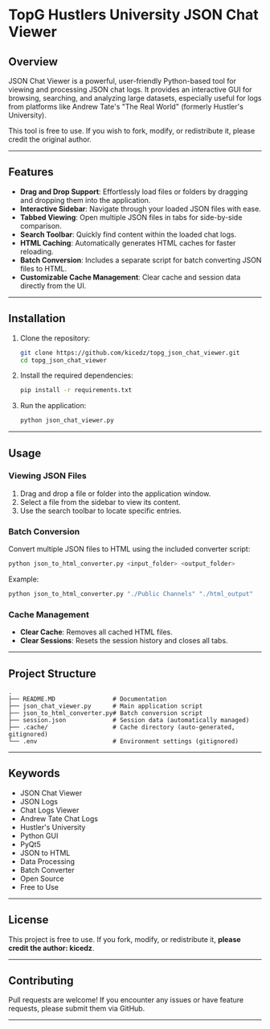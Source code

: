 # TopG Hustlers University JSON Chat Viewer

## Overview

JSON Chat Viewer is a powerful, user-friendly Python-based tool for viewing and processing JSON chat logs. It provides an interactive GUI for browsing, searching, and analyzing large datasets, especially useful for logs from platforms like Andrew Tate's "The Real World" (formerly Hustler's University).

This tool is free to use. If you wish to fork, modify, or redistribute it, please credit the original author.

---

## Features

- **Drag and Drop Support**: Effortlessly load files or folders by dragging and dropping them into the application.
- **Interactive Sidebar**: Navigate through your loaded JSON files with ease.
- **Tabbed Viewing**: Open multiple JSON files in tabs for side-by-side comparison.
- **Search Toolbar**: Quickly find content within the loaded chat logs.
- **HTML Caching**: Automatically generates HTML caches for faster reloading.
- **Batch Conversion**: Includes a separate script for batch converting JSON files to HTML.
- **Customizable Cache Management**: Clear cache and session data directly from the UI.

---

## Installation

1. Clone the repository:

   ```bash
   git clone https://github.com/kicedz/topg_json_chat_viewer.git
   cd topg_json_chat_viewer
   ```

2. Install the required dependencies:

   ```bash
   pip install -r requirements.txt
   ```

3. Run the application:
   ```bash
   python json_chat_viewer.py
   ```

---

## Usage

### Viewing JSON Files

1. Drag and drop a file or folder into the application window.
2. Select a file from the sidebar to view its content.
3. Use the search toolbar to locate specific entries.

### Batch Conversion

Convert multiple JSON files to HTML using the included converter script:

```bash
python json_to_html_converter.py <input_folder> <output_folder>
```

Example:

```bash
python json_to_html_converter.py "./Public Channels" "./html_output"
```

### Cache Management

- **Clear Cache**: Removes all cached HTML files.
- **Clear Sessions**: Resets the session history and closes all tabs.

---

## Project Structure

```plaintext
.
├── README.MD                # Documentation
├── json_chat_viewer.py      # Main application script
├── json_to_html_converter.py# Batch conversion script
├── session.json             # Session data (automatically managed)
├── .cache/                  # Cache directory (auto-generated, gitignored)
└── .env                     # Environment settings (gitignored)
```

---

## Keywords

- JSON Chat Viewer
- JSON Logs
- Chat Logs Viewer
- Andrew Tate Chat Logs
- Hustler's University
- Python GUI
- PyQt5
- JSON to HTML
- Data Processing
- Batch Converter
- Open Source
- Free to Use

---

## License

This project is free to use. If you fork, modify, or redistribute it, **please credit the author: kicedz**.

---

## Contributing

Pull requests are welcome! If you encounter any issues or have feature requests, please submit them via GitHub.

---
